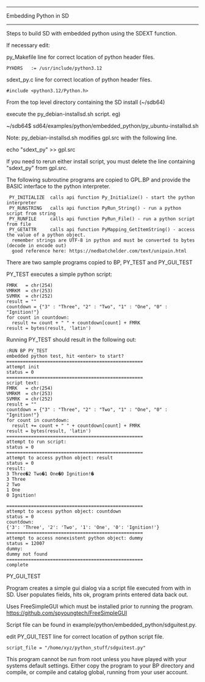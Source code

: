 **********************
Embedding Python in SD
**********************

Steps to build SD with embedded python using the SDEXT function.

If necessary edit:

  py_Makefile line for correct location of python header files.

    PYHDRS   := /usr/include/python3.12

  sdext_py.c line for correct location of python header files.

    #include <python3.12/Python.h>  
      
From the top level directory containing the SD install (~/sdb64)

  execute the py_debian-installsd.sh script.  eg)  
  
~/sdb64$   sd64/examples/python/embedded_python/py_ubuntu-installsd.sh

Note: py_debian-installsd.sh modifies gpl.src with the following line.

echo "sdext_py" >> gpl.src

If you need to rerun either install script, you must delete the line containing
 "sdext_py" from gpl.src.

The following subroutine programs are copied to GPL.BP and provide the BASIC interface to the python interpreter.

     PY_INITIALIZE  calls api function Py_Initialize() - start the python interpreter
     PY_RUNSTRING   calls api function PyRun_String() - run a python script from string
     PY_RUNFILE     calls api function PyRun_File() - run a python script from file
     PY_GETATTR     calls api function PyMapping_GetItemString() - access the value of a python object.
      remember strings are UTF-8 in python and must be converted to bytes (decode in encode out)
      good reference here: https://nedbatchelder.com/text/unipain.html 
 

There are two sample programs copied to BP, PY_TEST and PY_GUI_TEST

PY_TEST executes a simple python script:

    FMRK   = chr(254)
    VMRKM  = chr(253)
    SVMRK  = chr(252)
    result = ""
    countdown = {"3" : "Three", "2" : "Two", "1" : "One", "0" : "Ignition!"}
    for count in countdown:
      result += count + " " + countdown[count] + FMRK 
    result = bytes(result, 'latin')

Running PY_TEST should result in the following out:

    :RUN BP PY_TEST
    embedded python test, hit <enter> to start?
    ==================================================
    attempt init
    status = 0
    ==================================================
    script text:
    FMRK   = chr(254)
    VMRKM  = chr(253)
    SVMRK  = chr(252)
    result = ""
    countdown = {"3" : "Three", "2" : "Two", "1" : "One", "0" : "Ignition!"}
    for count in countdown:
      result += count + " " + countdown[count] + FMRK 
    result = bytes(result, 'latin')
    ==================================================
    attempt to run script:
    status = 0
    ==================================================
    attempt to access python object: result
    status = 0
    result:
    3 Three�2 Two�1 One�0 Ignition!�
    3 Three
    2 Two
    1 One
    0 Ignition!

    ==================================================
    attempt to access python object: countdown
    status = 0
    countdown:
    {'3': 'Three', '2': 'Two', '1': 'One', '0': 'Ignition!'}
    ==================================================
    attempt to access nonexistent python object: dummy
    status = 12007
    dummy:
    dummy not found
    ==================================================
    complete

PY_GUI_TEST

Program creates a simple gui dialog via a script file executed from with in SD.
User populates fields, hits ok, program prints entered data back out.

Uses FreeSimpleGUI which must be installed prior to running the program.
https://github.com/spyoungtech/FreeSimpleGUI

Script file can be found in example/python/embedded_python/sdguitest.py. 

edit PY_GUI_TEST line for correct location of python script file.

    script_file = "/home/xyz/python_stuff/sdguitest.py"

This program cannot be run from root unless you have played with your systems default settings.
Either copy the program to your BP directory and compile, or compile and catalog global, running from
your user account.

    
